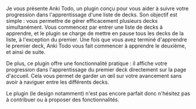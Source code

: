 Je vous présente Anki Todo, un plugin conçu pour vous aider à suivre votre progression dans l'apprentissage d'une liste de decks. Son objectif est simple : vous permettre de gérer efficacement plusieurs decks simultanément. Vous commencez par entrer une liste de decks à apprendre, et le plugin se charge de mettre en pause tous les decks de la liste, à l'exception du premier. Une fois que vous avez terminé d'apprendre le premier deck, Anki Todo vous fait commencer à apprendre le deuxième, et ainsi de suite.

De plus, ce plugin offre une fonctionnalité pratique : il affiche votre progression dans l'apprentissage du premier deck directement sur la page d'accueil. Cela vous permet de garder un œil sur votre avancement sans avoir à naviguer entre les différents decks.

Le plugin (le design notamment) n'est pas encore parfait donc n'hésitez pas à contribuer ou à proposer des fonctionnalités. 
